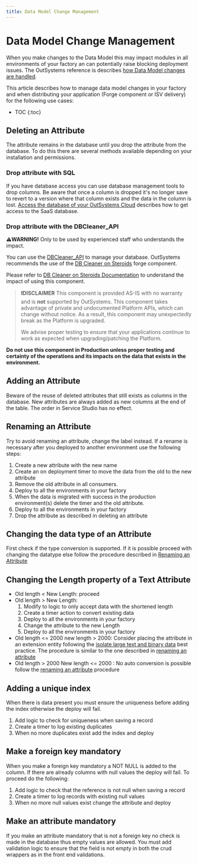 ```yaml
---
title: Data Model Change Management
---
```


# Data Model Change Management

When you make changes to the Data Model this may impact modules in all environments of your factory an can potentially raise blocking deployment issues.
The OutSystems reference is describes [how Data Model changes are handled].

This article describes how to manage data model changes in your factory and when distributing your application (Forge component or ISV delivery) for the following use cases:

* TOC
{:toc}

## Deleting an Attribute

The attribute remains in the database until you drop the attribute from the database.
To do this there are several methods available depending on your installation and permissions.

### Drop attribute with SQL

If you have database access you can use database management tools to drop columns. Be aware that once a column is dropped it's no longer save to revert to a version where that column exists and the data in the column is lost.
[Access the database of your OutSystems Cloud] describes how to get access to the SaaS database.

### Drop attribute with the DBCleaner_API

**:warning:WARNING!** Only to be used by experienced staff who understands the impact.

You can use the [DBCleaner_API] to manage your database. OutSystems recommends the use of the [DB Cleaner on Steroids] forge component.

Please refer to [DB Cleaner on Steroids Documentation] to understand the impact of using this component.

>**:exclamation:DISCLAIMER** This component is provided AS-IS with no warranty and is **not** supported by OutSystems.
>This component takes advantage of private and undocumented Platform APIs, which can change without notice. As a result, this component may unexpectedly break as the Platform is upgraded.
>
>We advise proper testing to ensure that your applications continue to work as expected when upgrading/patching the Platform.

**Do not use this component in Production unless proper testing and certainty of the operations and its impacts on the data that exists in the environment.**

## Adding an Attribute

Beware of the reuse of deleted attributes that still exists as columns in the database.
New attributes are always added as new columns at the end of the table. The order in Service Studio has no effect.

## Renaming an Attribute

Try to avoid renaming an attribute, change the label instead. If a rename is necessary after you deployed to another environment use the following steps:

1. Create a new attribute with the new name
1. Create an on deployment timer to move the data from the old to the new attribute
1. Remove the old attribute in all consumers.
1. Deploy to all the environments in your factory
1. When the data is migrated with success in the production environment(s) delete the timer and the old attribute.
1. Deploy to all the environments in your factory
1. Drop the attribute as described in deleting an attribute

## Changing the data type of an Attribute

First check if the type conversion is supported. If it is possible proceed with changing the datatype else follow the procedure described in [Renaming an Attribute](#renaming-an-attribute)

## Changing the Length property of a Text Attribute

* Old length < New Length: proceed
* Old length > New Length:
    1. Modify to logic to only accept data with the shortened length
    1. Create a timer action to convert existing data
    1. Deploy to all the environments in your factory
    1. Change the attribute to the new Length
    1. Deploy to all the environments in your factory
* Old length <= 2000 new length > 2000: Consider placing the attribute in an extension entity following the [isolate large text and binary data] best practice. The procedure is similar to the one described in [renaming an attribute](#renaming-an-attribute)
* Old length > 2000 New length <= 2000 : No auto conversion is possible follow the [renaming an attribute](#) procedure

## Adding a unique index

When there is data present you must ensure the uniqueness before adding the index otherwise the deploy will fail.

1. Add logic to check for uniqueness when saving a record
1. Create a timer to log existing duplicates
1. When no more duplicates exist add the index and deploy

## Make a foreign key mandatory

When you make a foreign key mandatory a NOT NULL is added to the column. If there are already columns with null values the deploy will fail. To proceed do the following:

1. Add logic to check that the reference is not null when saving a record
1. Create a timer to log records with existing null values
1. When no more null values exist change the attribute and deploy

## Make an attribute mandatory

If you make an attribute mandatory that is not a foreign key no check is made in the database thus empty values are allowed. You must add validation logic to ensure that the field is not empty in both the crud wrappers as in the front end validations.

[how Data Model changes are handled]: https://success.outsystems.com/Documentation/11/Reference/OutSystems_Language/Data/Database_Reference/How_Data_Model_Changes_are_Handled
[Access the database of your OutSystems Cloud]: https://success.outsystems.com/Support/Enterprise_Customers/Maintenance_and_Operations/Access_the_database_of_your_OutSystems_Cloud
[DBCleaner_API]: https://success.outsystems.com/Documentation/11/Reference/OutSystems_APIs/DbCleaner_API
[DB Cleaner on Steroids]: https://www.outsystems.com/forge/component-overview/5018/db-cleaner-on-steroids
[DB Cleaner on Steroids Documentation]: https://www.outsystems.com/forge/Component_Documentation.aspx?ProjectId=5018&ProjectName=db-cleaner-on-steroids
[isolate large text and binary data]: https://success.outsystems.com/Documentation/Best_Practices/Performance_and_Monitoring/Performance_Best_Practices_-_Data_model#Isolate_large_text_and_binary_data
